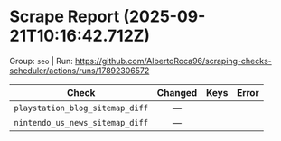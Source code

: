 # Scrape Report (2025-09-21T10:16:42.712Z)

Group: `seo`  |  Run: https://github.com/AlbertoRoca96/scraping-checks-scheduler/actions/runs/17892306572

| Check | Changed | Keys | Error |
|---|:---:|:--|:--|
| `playstation_blog_sitemap_diff` | — |  |  |
| `nintendo_us_news_sitemap_diff` | — |  |  |
